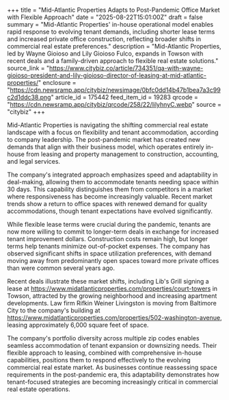 +++
title = "Mid-Atlantic Properties Adapts to Post-Pandemic Office Market with Flexible Approach"
date = "2025-08-22T15:01:00Z"
draft = false
summary = "Mid-Atlantic Properties' in-house operational model enables rapid response to evolving tenant demands, including shorter lease terms and increased private office construction, reflecting broader shifts in commercial real estate preferences."
description = "Mid-Atlantic Properties, led by Wayne Gioioso and Lily Gioioso Fulco, expands in Towson with recent deals and a family-driven approach to flexible real estate solutions."
source_link = "https://www.citybiz.co/article/734351/qa-with-wayne-gioioso-president-and-lily-gioioso-director-of-leasing-at-mid-atlantic-properties/"
enclosure = "https://cdn.newsramp.app/citybiz/newsimage/0bfc0dd14b47b1bea7a3c99c2d1ddc38.png"
article_id = 175442
feed_item_id = 19283
qrcode = "https://cdn.newsramp.app/citybiz/qrcode/258/22/lilyhnyC.webp"
source = "citybiz"
+++

<p>Mid-Atlantic Properties is navigating the shifting commercial real estate landscape with a focus on flexibility and tenant accommodation, according to company leadership. The post-pandemic market has created new demands that align with their business model, which operates entirely in-house from leasing and property management to construction, accounting, and legal services.</p><p>The company's integrated approach emphasizes speed and adaptability in deal-making, allowing them to accommodate tenants needing space within 30 days. This capability distinguishes them from competitors in a market where responsiveness has become increasingly valuable. Recent market trends show a return to office spaces with renewed demand for quality accommodations, though tenant expectations have evolved significantly.</p><p>While flexible lease terms were crucial during the pandemic, tenants are now more willing to commit to longer-term deals in exchange for increased tenant improvement dollars. Construction costs remain high, but longer terms help tenants minimize out-of-pocket expenses. The company has observed significant shifts in space utilization preferences, with demand moving away from predominantly open spaces toward more private offices than were common several years ago.</p><p>Recent deals illustrate these market shifts, including Lib's Grill signing a lease at <a href="https://www.midatlanticproperties.com/properties/court-towers" rel="nofollow" target="_blank">https://www.midatlanticproperties.com/properties/court-towers</a> in Towson, attracted by the growing neighborhood and increasing apartment developments. Law firm Rifkin Weiner Livingston is moving from Baltimore City to the company's building at <a href="https://www.midatlanticproperties.com/properties/502-washington-avenue" rel="nofollow" target="_blank">https://www.midatlanticproperties.com/properties/502-washington-avenue</a>, leasing approximately 6,000 square feet of space.</p><p>The company's portfolio diversity across multiple zip codes enables seamless accommodation of tenant expansion or downsizing needs. Their flexible approach to leasing, combined with comprehensive in-house capabilities, positions them to respond effectively to the evolving commercial real estate market. As businesses continue reassessing space requirements in the post-pandemic era, this adaptability demonstrates how tenant-focused strategies are becoming increasingly critical in commercial real estate operations.</p>